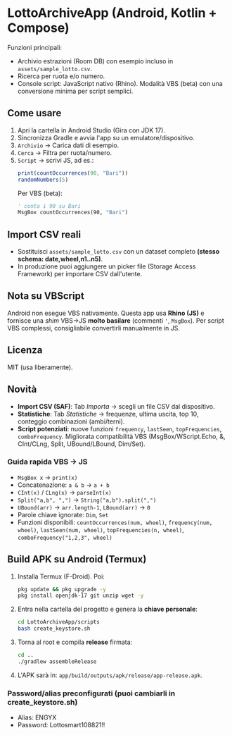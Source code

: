 # LottoArchiveApp (Android, Kotlin + Compose)

Funzioni principali:
- Archivio estrazioni (Room DB) con esempio incluso in `assets/sample_lotto.csv`.
- Ricerca per ruota e/o numero.
- Console script: JavaScript nativo (Rhino). Modalità VBS (beta) con una conversione minima per script semplici.

## Come usare
1. Apri la cartella in Android Studio (Gira con JDK 17).
2. Sincronizza Gradle e avvia l'app su un emulatore/dispositivo.
3. `Archivio` → Carica dati di esempio.
4. `Cerca` → Filtra per ruota/numero.
5. `Script` → scrivi JS, ad es.:
   ```js
   print(countOccurrences(90, "Bari"))
   randomNumbers(5)
   ```
   Per VBS (beta):
   ```vb
   ' conta i 90 su Bari
   MsgBox countOccurrences(90, "Bari")
   ```

## Import CSV reali
- Sostituisci `assets/sample_lotto.csv` con un dataset completo **(stesso schema: date,wheel,n1..n5)**.
- In produzione puoi aggiungere un picker file (Storage Access Framework) per importare CSV dall'utente.

## Nota su VBScript
Android non esegue VBS nativamente. Questa app usa **Rhino (JS)**
e fornisce una *shim* VBS→JS **molto basilare** (commenti `'`, `MsgBox`).
Per script VBS complessi, consigliabile convertirli manualmente in JS.

## Licenza
MIT (usa liberamente).


## Novità
- **Import CSV (SAF)**: Tab *Importa* → scegli un file CSV dal dispositivo.
- **Statistiche**: Tab *Statistiche* → frequenze, ultima uscita, top 10, conteggio combinazioni (ambi/terni).
- **Script potenziati**: nuove funzioni `frequency`, `lastSeen`, `topFrequencies`, `comboFrequency`. Migliorata compatibilità VBS (MsgBox/WScript.Echo, &, CInt/CLng, Split, UBound/LBound, Dim/Set).

### Guida rapida VBS → JS
- `MsgBox x` → `print(x)`
- Concatenazione: `a & b` → `a + b`
- `CInt(x)` / `CLng(x)` → `parseInt(x)`
- `Split("a,b", ",")` → `String("a,b").split(",")`
- `UBound(arr)` → `arr.length-1`, `LBound(arr)` → `0`
- Parole chiave ignorate: `Dim`, `Set`
- Funzioni disponibili: `countOccurrences(num, wheel)`, `frequency(num, wheel)`, `lastSeen(num, wheel)`, `topFrequencies(n, wheel)`, `comboFrequency("1,2,3", wheel)`



## Build APK su Android (Termux)
1. Installa Termux (F-Droid). Poi:
   ```bash
   pkg update && pkg upgrade -y
   pkg install openjdk-17 git unzip wget -y
   ```
2. Entra nella cartella del progetto e genera la **chiave personale**:
   ```bash
   cd LottoArchiveApp/scripts
   bash create_keystore.sh
   ```
3. Torna al root e compila **release** firmata:
   ```bash
   cd ..
   ./gradlew assembleRelease
   ```
4. L'APK sarà in: `app/build/outputs/apk/release/app-release.apk`.

### Password/alias preconfigurati (puoi cambiarli in create_keystore.sh)
- Alias: ENGYX
- Password: Lottosmart108821!!

